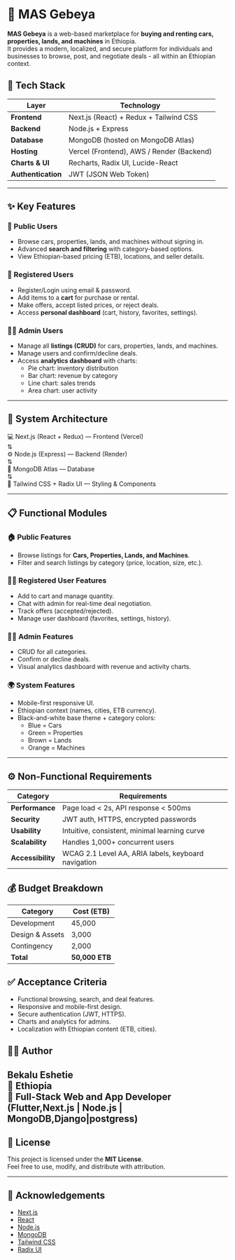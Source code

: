 # 🏡 MAS Gebeya

**MAS Gebeya** is a web-based marketplace for **buying and renting cars, properties, lands, and machines** in Ethiopia.  
It provides a modern, localized, and secure platform for individuals and businesses to browse, post, and negotiate deals - all within an Ethiopian context.



## 🚀 Tech Stack

| Layer | Technology |
|-------|-------------|
| **Frontend** | Next.js (React) + Redux + Tailwind CSS |
| **Backend** | Node.js + Express |
| **Database** | MongoDB (hosted on MongoDB Atlas) |
| **Hosting** | Vercel (Frontend), AWS / Render (Backend) |
| **Charts & UI** | Recharts, Radix UI, Lucide-React |
| **Authentication** | JWT (JSON Web Token) |

---

## ✨ Key Features

### 👥 Public Users
- Browse cars, properties, lands, and machines without signing in.  
- Advanced **search and filtering** with category-based options.  
- View Ethiopian-based pricing (ETB), locations, and seller details.

### 🔐 Registered Users
- Register/Login using email & password.  
- Add items to a **cart** for purchase or rental.  
- Make offers, accept listed prices, or reject deals.  
- Access **personal dashboard** (cart, history, favorites, settings).  

### 🧑‍💼 Admin Users
- Manage all **listings (CRUD)** for cars, properties, lands, and machines.  
- Manage users and confirm/decline deals.  
- Access **analytics dashboard** with charts:
  - Pie chart: inventory distribution  
  - Bar chart: revenue by category  
  - Line chart: sales trends  
  - Area chart: user activity  

---

## 🧩 System Architecture

💻  Next.js (React + Redux) — Frontend (Vercel)  
   ⇅  
⚙️  Node.js (Express) — Backend (Render)  
   ⇅  
🍃  MongoDB Atlas — Database  
   ⇅    
🎨  Tailwind CSS + Radix UI — Styling & Components



---

## 📋 Functional Modules

### 🏠 Public Features
- Browse listings for **Cars, Properties, Lands, and Machines**.  
- Filter and search listings by category (price, location, size, etc.).  

### 👨‍💻 Registered User Features
- Add to cart and manage quantity.  
- Chat with admin for real-time deal negotiation.  
- Track offers (accepted/rejected).  
- Manage user dashboard (favorites, settings, history).  

### 🧑‍💼 Admin Features
- CRUD for all categories.  
- Confirm or decline deals.  
- Visual analytics dashboard with revenue and activity charts.

### 🌍 System Features
- Mobile-first responsive UI.  
- Ethiopian context (names, cities, ETB currency).  
- Black-and-white base theme + category colors:
  - Blue = Cars  
  - Green = Properties  
  - Brown = Lands  
  - Orange = Machines  

---

## ⚙️ Non-Functional Requirements

| Category | Requirements |
|-----------|--------------|
| **Performance** | Page load < 2s, API response < 500ms |
| **Security** | JWT auth, HTTPS, encrypted passwords |
| **Usability** | Intuitive, consistent, minimal learning curve |
| **Scalability** | Handles 1,000+ concurrent users |
| **Accessibility** | WCAG 2.1 Level AA, ARIA labels, keyboard navigation |


## 💰 Budget Breakdown

| Category | Cost (ETB) |
|-----------|-------------|
| Development | 45,000 |
| Design & Assets | 3,000 |
| Contingency | 2,000 |
| **Total** | **50,000 ETB** |





## ✅ Acceptance Criteria

- Functional browsing, search, and deal features.  
- Responsive and mobile-first design.  
- Secure authentication (JWT, HTTPS).  
- Charts and analytics for admins.  
- Localization with Ethiopian content (ETB, cities).  


## 👨‍💻 Author

**Bekalu Eshetie**  
📍 Ethiopia  
💼 Full-Stack Web and App Developer (Flutter,Next.js | Node.js | MongoDB,Django|postgress)  
---

## 📝 License

This project is licensed under the **MIT License**.  
Feel free to use, modify, and distribute with attribution.

---

## 💬 Acknowledgements

- [Next.js](https://nextjs.org)  
- [React](https://react.dev)  
- [Node.js](https://nodejs.org)  
- [MongoDB](https://www.mongodb.com)  
- [Tailwind CSS](https://tailwindcss.com)  
- [Radix UI](https://www.radix-ui.com)


